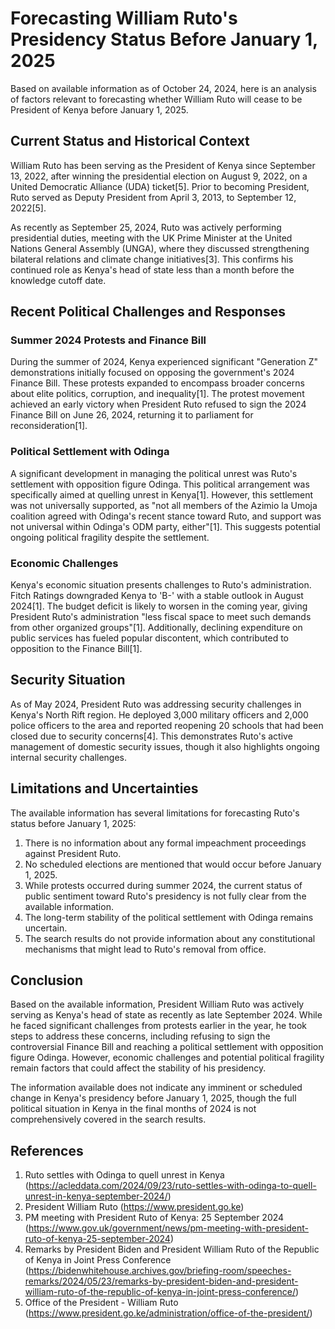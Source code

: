 # Forecasting William Ruto's Presidency Status Before January 1, 2025

Based on available information as of October 24, 2024, here is an analysis of factors relevant to forecasting whether William Ruto will cease to be President of Kenya before January 1, 2025.

## Current Status and Historical Context

William Ruto has been serving as the President of Kenya since September 13, 2022, after winning the presidential election on August 9, 2022, on a United Democratic Alliance (UDA) ticket[5]. Prior to becoming President, Ruto served as Deputy President from April 3, 2013, to September 12, 2022[5].

As recently as September 25, 2024, Ruto was actively performing presidential duties, meeting with the UK Prime Minister at the United Nations General Assembly (UNGA), where they discussed strengthening bilateral relations and climate change initiatives[3]. This confirms his continued role as Kenya's head of state less than a month before the knowledge cutoff date.

## Recent Political Challenges and Responses

### Summer 2024 Protests and Finance Bill

During the summer of 2024, Kenya experienced significant "Generation Z" demonstrations initially focused on opposing the government's 2024 Finance Bill. These protests expanded to encompass broader concerns about elite politics, corruption, and inequality[1]. The protest movement achieved an early victory when President Ruto refused to sign the 2024 Finance Bill on June 26, 2024, returning it to parliament for reconsideration[1].

### Political Settlement with Odinga

A significant development in managing the political unrest was Ruto's settlement with opposition figure Odinga. This political arrangement was specifically aimed at quelling unrest in Kenya[1]. However, this settlement was not universally supported, as "not all members of the Azimio la Umoja coalition agreed with Odinga's recent stance toward Ruto, and support was not universal within Odinga's ODM party, either"[1]. This suggests potential ongoing political fragility despite the settlement.

### Economic Challenges

Kenya's economic situation presents challenges to Ruto's administration. Fitch Ratings downgraded Kenya to 'B-' with a stable outlook in August 2024[1]. The budget deficit is likely to worsen in the coming year, giving President Ruto's administration "less fiscal space to meet such demands from other organized groups"[1]. Additionally, declining expenditure on public services has fueled popular discontent, which contributed to opposition to the Finance Bill[1].

## Security Situation

As of May 2024, President Ruto was addressing security challenges in Kenya's North Rift region. He deployed 3,000 military officers and 2,000 police officers to the area and reported reopening 20 schools that had been closed due to security concerns[4]. This demonstrates Ruto's active management of domestic security issues, though it also highlights ongoing internal security challenges.

## Limitations and Uncertainties

The available information has several limitations for forecasting Ruto's status before January 1, 2025:

1. There is no information about any formal impeachment proceedings against President Ruto.
2. No scheduled elections are mentioned that would occur before January 1, 2025.
3. While protests occurred during summer 2024, the current status of public sentiment toward Ruto's presidency is not fully clear from the available information.
4. The long-term stability of the political settlement with Odinga remains uncertain.
5. The search results do not provide information about any constitutional mechanisms that might lead to Ruto's removal from office.

## Conclusion

Based on the available information, President William Ruto was actively serving as Kenya's head of state as recently as late September 2024. While he faced significant challenges from protests earlier in the year, he took steps to address these concerns, including refusing to sign the controversial Finance Bill and reaching a political settlement with opposition figure Odinga. However, economic challenges and potential political fragility remain factors that could affect the stability of his presidency.

The information available does not indicate any imminent or scheduled change in Kenya's presidency before January 1, 2025, though the full political situation in Kenya in the final months of 2024 is not comprehensively covered in the search results.

## References

1. Ruto settles with Odinga to quell unrest in Kenya (https://acleddata.com/2024/09/23/ruto-settles-with-odinga-to-quell-unrest-in-kenya-september-2024/)
2. President William Ruto (https://www.president.go.ke)
3. PM meeting with President Ruto of Kenya: 25 September 2024 (https://www.gov.uk/government/news/pm-meeting-with-president-ruto-of-kenya-25-september-2024)
4. Remarks by President Biden and President William Ruto of the Republic of Kenya in Joint Press Conference (https://bidenwhitehouse.archives.gov/briefing-room/speeches-remarks/2024/05/23/remarks-by-president-biden-and-president-william-ruto-of-the-republic-of-kenya-in-joint-press-conference/)
5. Office of the President - William Ruto (https://www.president.go.ke/administration/office-of-the-president/)